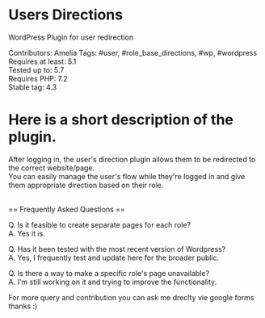 # Users Directions
WordPress Plugin for user redirection  


Contributors: Amelia 
Tags: #user, #role_base_directions, #wp, #wordpress  <br>
Requires at least: 5.1  <br>
Tested up to: 5.7  <br>
Requires PHP: 7.2  <br>
Stable tag: 4.3  <br>
 
# Here is a short description of the plugin.

After logging in, the user's direction plugin allows them to be redirected to the correct website/page. <br>
You can easily manage the user's flow while they're logged in and give them appropriate direction based on their role. <br> <br>


== Frequently Asked Questions == <br>

Q. Is it feasible to create separate pages for each role? <br>
A. Yes it is. <br>

Q. Has it been tested with the most recent version of Wordpress? <br>
A. Yes, I frequently test and update here for the broader public. <br>

Q. Is there a way to make a specific role's page unavailable? <br>
A. I'm still working on it and trying to improve the functionality. <br>

For more query and contribution you can ask me dreclty vie google forms thanks :) 


